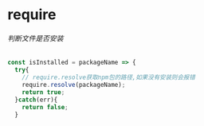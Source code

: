 # require

###### 判断文件是否安装
```js
const isInstalled = packageName => {
  try{
    // require.resolve获取npm包的路径,如果没有安装则会报错
    require.resolve(packageName);
    return true;
  }catch(err){
    return false;
  }
```
